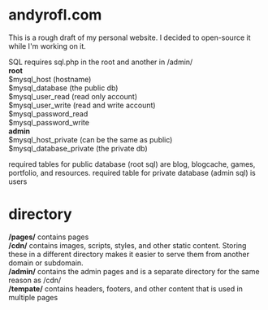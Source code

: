 andyrofl.com
===

This is a rough draft of my personal website. I decided to open-source it while I'm working on it.


SQL
requires sql.php in the root and another in /admin/  
**root**  
	$mysql_host (hostname)  
	$mysql_database (the public db)  
	$mysql_user_read (read only account)  
	$mysql_user_write (read and write account)  
	$mysql_password_read  
	$mysql_password_write  
**admin**  
	$mysql_host_private (can be the same as public)  
	$mysql_database_private (the private db)  

required tables for public database (root sql) are blog, blogcache, games, portfolio, and resources.
required table for private database (admin sql) is users

directory
===
**/pages/** contains pages  
**/cdn/** contains images, scripts, styles, and other static content. Storing these in a different directory makes it easier to serve them from another domain or subdomain.  
**/admin/** contains the admin pages and is a separate directory for the same reason as /cdn/  
**/tempate/** contains headers, footers, and other content that is used in multiple pages
